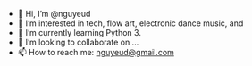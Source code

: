 - 👋 Hi, I’m @nguyeud
- 👀 I’m interested in tech, flow art, electronic dance music, and 
- 🌱 I’m currently learning Python 3.
- 💞️ I’m looking to collaborate on ...
- 📫 How to reach me: nguyeud@gmail.com

<!---
nguyeud/nguyeud is a ✨ special ✨ repository because its `README.md` (this file) appears on your GitHub profile.
You can click the Preview link to take a look at your changes.
--->
